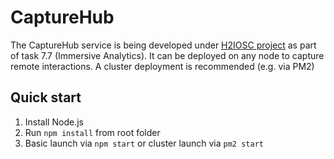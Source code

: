 # CaptureHub

The CaptureHub service is being developed under [H2IOSC project](https://www.h2iosc.cnr.it/) as part of task 7.7 (Immersive Analytics).
It can be deployed on any node to capture remote interactions. A cluster deployment is recommended (e.g. via PM2)

## Quick start
1) Install Node.js
2) Run `npm install` from root folder
3) Basic launch via `npm start` or cluster launch via `pm2 start`